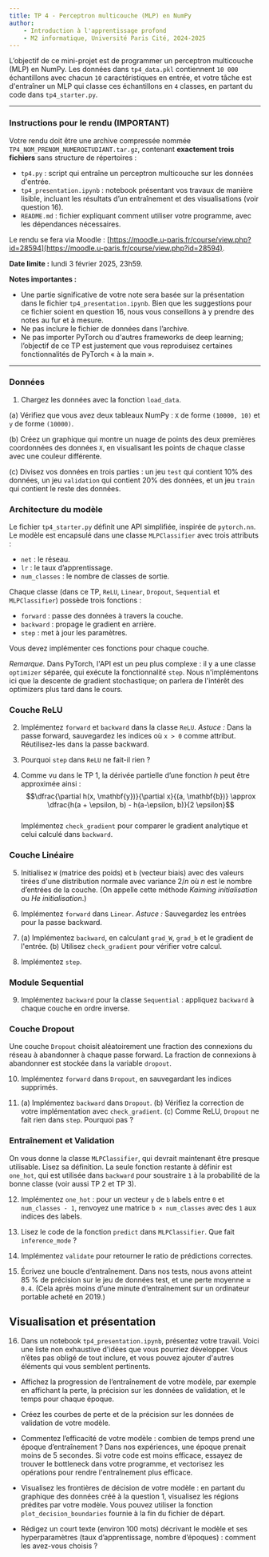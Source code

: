 ```yaml
---
title: TP 4 - Perceptron multicouche (MLP) en NumPy
author: 
    - Introduction à l'apprentissage profond
    - M2 informatique, Université Paris Cité, 2024-2025
---
```


L’objectif de ce mini-projet est de programmer un perceptron multicouche (MLP) en NumPy. Les données dans `tp4_data.pkl` contiennent `10 000` échantillons avec chacun `10` caractéristiques en entrée, et votre tâche est d'entraîner un MLP qui classe ces échantillons en `4` classes, en partant du code dans `tp4_starter.py`.

---

### Instructions pour le rendu (IMPORTANT)

Votre rendu doit être une archive compressée nommée `TP4_NOM_PRENOM_NUMEROETUDIANT.tar.gz`, contenant **exactement trois fichiers** sans structure de répertoires :

- `tp4.py` : script qui entraîne un perceptron multicouche sur les données d'entrée.  
- `tp4_presentation.ipynb` : notebook présentant vos travaux de manière lisible, incluant les résultats d’un entraînement et des visualisations (voir question 16).  
- `README.md` : fichier expliquant comment utiliser votre programme, avec les dépendances nécessaires.

Le rendu se fera via Moodle : [https://moodle.u-paris.fr/course/view.php?id=28594](https://moodle.u-paris.fr/course/view.php?id=28594).

**Date limite :** lundi 3 février 2025, 23h59.

**Notes importantes :**  

- Une partie significative de votre note sera basée sur la présentation dans le fichier `tp4_presentation.ipynb`. Bien que les suggestions pour ce fichier soient en question 16, nous vous conseillons à y prendre des notes au fur et à mesure.  
- Ne pas inclure le fichier de données dans l’archive.  
- Ne pas importer PyTorch ou d'autres frameworks de deep learning; l’objectif de ce TP est justement que vous reproduisez certaines fonctionnalités de PyTorch « à la main ».  

---

### Données

1. Chargez les données avec la fonction `load_data`. 

(a) Vérifiez que vous avez deux tableaux NumPy : `X` de forme `(10000, 10)` et `y` de forme `(10000)`. 

(b) Créez un graphique qui montre un nuage de points des deux premières coordonnées des données `X`, en visualisant les points de chaque classe avec une couleur différente. 

(c) Divisez vos données en trois parties : un jeu `test` qui contient 10% des données, un jeu `validation` qui contient 20% des données, et un jeu `train` qui contient le reste des données. 


### Architecture du modèle

Le fichier `tp4_starter.py` définit une API simplifiée, inspirée de `pytorch.nn`. Le modèle est encapsulé dans une classe `MLPClassifier` avec trois attributs :  
- `net` : le réseau.  
- `lr` : le taux d’apprentissage.  
- `num_classes` : le nombre de classes de sortie.  

Chaque classe (dans ce TP, `ReLU`, `Linear`, `Dropout`, `Sequential` et `MLPClassifier`) possède trois fonctions :  
- `forward` : passe des données à travers la couche.  
- `backward` : propage le gradient en arrière.  
- `step` : met à jour les paramètres.

Vous devez implémenter ces fonctions pour chaque couche.

*Remarque.* Dans PyTorch, l'API est un peu plus complexe : il y a une classe `optimizer` séparée, qui exécute la fonctionnalité `step`. Nous n'implémentons ici que la descente de gradient stochastique; on parlera de l'intérêt des optimizers plus tard dans le cours.


### Couche ReLU

2. Implémentez `forward` et `backward` dans la classe `ReLU`. *Astuce :* Dans la passe forward, sauvegardez les indices où `x > 0` comme attribut. Réutilisez-les dans la passe backward.  

3. Pourquoi `step` dans `ReLU` ne fait-il rien ?  

4. Comme vu dans le TP 1, la dérivée partielle d’une fonction $h$ peut être approximée ainsi :  
$$\dfrac{\partial h(x, \mathbf{y})}{\partial x}{(a, \mathbf{b})} \approx \dfrac{h(a + \epsilon, b) - h(a-\epsilon, b)}{2 \epsilon}$$  
Implémentez `check_gradient` pour comparer le gradient analytique et celui calculé dans `backward`.


### Couche Linéaire  

5. Initialisez `W` (matrice des poids) et `b` (vecteur biais) avec des valeurs tirées d'une distribution normale avec variance $2/n$ où $n$ est le nombre d’entrées de la couche. (On appelle cette méthode *Kaiming initialisation* ou *He initialisation*.)

6. Implémentez `forward` dans `Linear`. *Astuce :* Sauvegardez les entrées pour la passe backward.  

7. (a) Implémentez `backward`, en calculant `grad_W`, `grad_b` et le gradient de l'entrée.  (b) Utilisez `check_gradient` pour vérifier votre calcul.  

8. Implémentez `step`.


### Module Sequential  

9. Implémentez `backward` pour la classe `Sequential` : appliquez `backward` à chaque couche en ordre inverse.


### Couche Dropout  

Une couche `Dropout` choisit aléatoirement une fraction des connexions du réseau à abandonner à chaque passe forward. La fraction de connexions à abandonner est stockée dans la variable `dropout`.

10. Implémentez `forward` dans `Dropout`, en sauvegardant les indices supprimés.  

11. (a) Implémentez `backward` dans `Dropout`.  (b) Vérifiez la correction de votre implémentation avec `check_gradient`.  (c) Comme ReLU, `Dropout` ne fait rien dans `step`. Pourquoi pas ?


### Entraînement et Validation  

On vous donne la classe `MLPClassifier`, qui devrait maintenant être presque utilisable. Lisez sa définition. La seule fonction restante à définir est `one_hot`, qui est utilisée dans `backward` pour soustraire `1` à la probabilité de la bonne classe (voir aussi TP 2 et TP 3).

12. Implémentez `one_hot` : pour un vecteur `y` de `b` labels entre `0` et `num_classes - 1`, renvoyez une matrice `b × num_classes` avec des `1` aux indices des labels.  

13. Lisez le code de la fonction `predict` dans `MLPClassifier`. Que fait `inference_mode` ?  

14. Implémentez `validate` pour retourner le ratio de prédictions correctes.  

15. Écrivez une boucle d’entraînement. Dans nos tests, nous avons atteint 85 % de précision sur le jeu de données test, et une perte moyenne $\approx$ `0.4`. (Cela après moins d’une minute d’entraînement sur un ordinateur portable acheté en 2019.)

## Visualisation et présentation

16. Dans un notebook `tp4_presentation.ipynb`, présentez votre travail. Voici une liste non exhaustive d'idées que vous pourriez développer. Vous n’êtes pas obligé de tout inclure, et vous pouvez ajouter d'autres éléments qui vous semblent pertinents.

* Affichez la progression de l’entraînement de votre modèle, par exemple en affichant la perte, la précision sur les données de validation, et le temps pour chaque époque.

* Créez les courbes de perte et de la précision sur les données de validation de votre modèle.

* Commentez l’efficacité de votre modèle : combien de temps prend une époque d’entraînement ? Dans nos expériences, une époque prenait moins de 5 secondes. Si votre code est moins efficace, essayez de trouver le bottleneck dans votre programme, et vectorisez les opérations pour rendre l'entraînement plus efficace.

* Visualisez les frontières de décision de votre modèle : en partant du graphique des données créé à la question 1, visualisez les régions prédites par votre modèle. Vous pouvez utiliser la fonction `plot_decision_boundaries` fournie à la fin du fichier de départ.

* Rédigez un court texte (environ 100 mots) décrivant le modèle et ses hyperparamètres (taux d’apprentissage, nombre d’époques) : comment les avez-vous choisis ?
